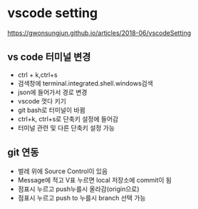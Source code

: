 # vscode setting 
https://gwonsungjun.github.io/articles/2018-06/vscodeSetting

## vs code 터미널 변경
- ctrl + k,ctrl+s
- 검색창에 terminal.integrated.shell.windows검색
- json에 들어가서 경로 변경
- vscode 껏다 키기
- git bash로 터미널이 바뀜
- ctrl+k, ctrl+s로 단축키 설정에 들어감
- 터미널 관련 및 다른 단축키 설정 가능

## git 연동
- 벌레 위에 Source Control이 있음
- Message에 적고 V표 누르면 local 저장소에 commit이 됨
- 점표시 누르고 push누를시 올라감(origin으로)
- 점표시 누르고 push to 누를시 branch 선택 가능
